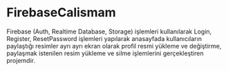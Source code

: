 # FirebaseCalismam
Firebase (Auth, Realtime Database, Storage) işlemleri kullanılarak Login, Register, ResetPassword işlemleri yapılarak anasayfada kullanıcıların paylaştığı resimler ayrı ayrı ekran olarak profil resmi yükleme ve değiştirme, paylaşmak istenilen resim yükleme ve silme işlemlerini gerçekleştiren projemdir.
